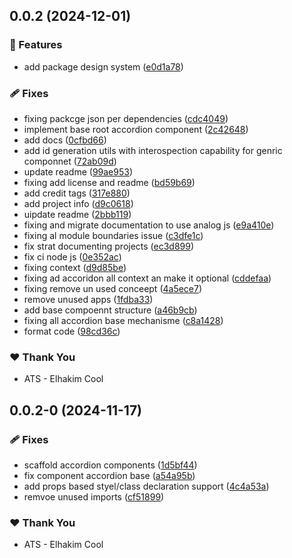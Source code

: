 ## 0.0.2 (2024-12-01)

### 🚀 Features

- add package design system ([e0d1a78](https://github.com/ngx-primer/primer-ui/commit/e0d1a78))

### 🩹 Fixes

- fixing packcge json per dependencies ([cdc4049](https://github.com/ngx-primer/primer-ui/commit/cdc4049))
- implement base root accordion component ([2c42648](https://github.com/ngx-primer/primer-ui/commit/2c42648))
- add docs ([0cfbd66](https://github.com/ngx-primer/primer-ui/commit/0cfbd66))
- add id generation utils with interospection capability for genric componnet ([72ab09d](https://github.com/ngx-primer/primer-ui/commit/72ab09d))
- update readme ([99ae953](https://github.com/ngx-primer/primer-ui/commit/99ae953))
- fixing add license and readme ([bd59b69](https://github.com/ngx-primer/primer-ui/commit/bd59b69))
- add credit tags ([317e880](https://github.com/ngx-primer/primer-ui/commit/317e880))
- add project info ([d9c0618](https://github.com/ngx-primer/primer-ui/commit/d9c0618))
- uipdate readme ([2bbb119](https://github.com/ngx-primer/primer-ui/commit/2bbb119))
- fixing and migrate documentation to use analog js ([e9a410e](https://github.com/ngx-primer/primer-ui/commit/e9a410e))
- fixing al module boundaries issue ([c3dfe1c](https://github.com/ngx-primer/primer-ui/commit/c3dfe1c))
- fix strat documenting projects ([ec3d899](https://github.com/ngx-primer/primer-ui/commit/ec3d899))
- fix ci node js ([0e352ac](https://github.com/ngx-primer/primer-ui/commit/0e352ac))
- fixing context ([d9d85be](https://github.com/ngx-primer/primer-ui/commit/d9d85be))
- fixing ad accoridon all context an make it optional ([cddefaa](https://github.com/ngx-primer/primer-ui/commit/cddefaa))
- fixing remove un used conceept ([4a5ece7](https://github.com/ngx-primer/primer-ui/commit/4a5ece7))
- remove unused apps ([1fdba33](https://github.com/ngx-primer/primer-ui/commit/1fdba33))
- add base compoennt structure ([a46b9cb](https://github.com/ngx-primer/primer-ui/commit/a46b9cb))
- fixing all accordion base mechanisme ([c8a1428](https://github.com/ngx-primer/primer-ui/commit/c8a1428))
- format code ([98cd36c](https://github.com/ngx-primer/primer-ui/commit/98cd36c))

### ❤️ Thank You

- ATS - Elhakim Cool

## 0.0.2-0 (2024-11-17)

### 🩹 Fixes

- scaffold accordion components ([1d5bf44](https://github.com/ngx-primer/primer-ui/commit/1d5bf44))
- fix component accordion base ([a54a95b](https://github.com/ngx-primer/primer-ui/commit/a54a95b))
- add props based styel/class declaration support ([4c4a53a](https://github.com/ngx-primer/primer-ui/commit/4c4a53a))
- remvoe unused imports ([cf51899](https://github.com/ngx-primer/primer-ui/commit/cf51899))

### ❤️ Thank You

- ATS - Elhakim Cool
